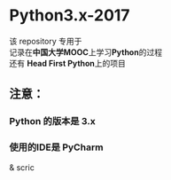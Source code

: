 # Python3.x-2017
该 repository 专用于    
记录在**中国大学MOOC**上学习**Python**的过程    
还有 **Head First  Python**上的项目
## 注意：
### Python 的版本是 3.x
### 使用的IDE是 PyCharm  
& scric
